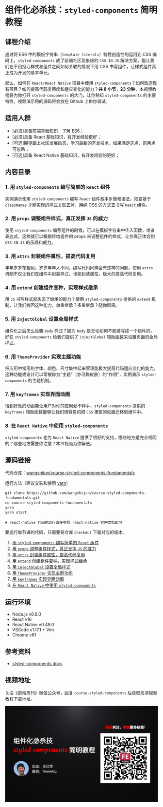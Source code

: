 # 组件化必杀技：`styled-components` 简明教程

## 课程介绍

通过将 ES6 中的模板字符串（`template literals`）特性创造性的运用到 CSS 编码上，`styled-components` 成了前端社区现象级的 `CSS-IN-JS` 解决方案，能让我们在不用担心样式和组件之间如何关联的情况下用 CSS 书写组件，让样式组件真正成为开发的基本单元。

那么，如何在 `React/React Native` 项目中使用 `styled-components`？如何改造现有项目？如何提高代码复用度和适应变化的能力？**共 8 小节，23 分钟**，本视频教程将为你打开 `styled-components` 的大门，让你熟知 `styled-components` 的主要特性，视频演示用的源码将会放在 Github 上供你调试。

## 适用人群

* [必须]具备前端基础知识，了解 ES6；
* [必须]具备 React 基础知识，有开发经验更好；
* [可选]期望跟上社区发展动态，学习最新的开发技术，如果满足这点，前两点可忽略；
* [可选]具备 React Native 基础知识，有开发经验的更好；

## 内容目录

### 1. 用 `styled-components` 编写简单的 `React` 组件

实例演示使用 `styled-components` 编写 `React` 组件基本步骤和语法，把要基于 `classNames` 才能实现的样式关联去掉，用纯 CSS 的方式去书写 `React` 组件。

### 2. 用 `props` 调整组件样式，真正发挥 `JS` 的威力

使用 `styled-components` 编写组件的时候，可以在模板字符串中传入函数，或者表达式，这样就可以根据传给组件的 props 来调整组件的样式，让你真正体会到 `CSS-IN-JS` 的乐趣和威力。

### 3. 用 `attrs` 封装组件属性，提高代码复用

年年岁岁花相似，岁岁年年人不同，编写代码同样会有这样的问题，使用 `attrs` 机制不仅让我们在组件中封装样式，也能封装属性，极大的提高代码复用。

### 4. 用 `extend` 创建组件变种，实现样式继承

用 `JS` 书写样式就失去了继承的能力？使用 `styled-components` 提供的 `extend` 机制，让我们找回这种能力，单重继承？多重继承？随你所需。

### 5. 用 `injectGlobal` 设置全局样式

组件化之后怎么设置 `body` 样式？因为 `body` 是无论如何不能被写成一个组件的，好在 `styled-components` 给我们提供了 `injectGlobal` 辅助函数来设置页面的全局样式。

### 6. 用 `ThemeProvider` 实现主题功能

把应用中常用的字体、颜色、尺寸集中起来管理能极大提高代码适应变化的能力，这种功能或设计可以常被称为"主题"（亦可称皮肤）的"作用"，实例演示 `styled-components` 的主题机制。

### 7. 用 `keyframes` 实现界面动画

恰到好处的动画能让用户对你的应用爱不释手，`styled-components` 提供的 `keyframes` 辅助函数能够让我们很容易的把 `CSS` 里面的动画迁移到组件中。

### 8. 在 `React Native` 中使用 `styled-components`

`styled-components` 也为 `React Native` 提供了很好的支持，哪些地方是完全相同的？哪些地方需要你注意？本节视频为你解惑。

## 源码链接

代码仓库：[wangshijun/course-styled-components-fundamentals](https://github.com/wangshijun/course-styled-components-fundamentals)

运行方法（建议安装和使用 [yarn](https://yarnpkg.com/en/)）

```shell
git clone https://github.com/wangshijun/course-styled-components-fundamentals.git
cd course-styled-components-fundamentals
yarn
yarn start

# react-native 代码的运行直接参照 react-native 官网文档即可
```

要运行每节课的代码，只需要将仓库 `checkout` 下面对应的版本。

1. [用 `styled-components` 编写简单的 `React` 组件](https://github.com/wangshijun/course-styled-components-fundamentals/commit/f0a8891339305a513fbcc20481c79e1dd5e1aad8)
1. [用 `props` 调整组件样式，真正发挥 `JS` 的威力](https://github.com/wangshijun/course-styled-components-fundamentals/commit/7abd6a4a69d8175ddd7f9a7ca78e4e857f1e5ce2)
1. [用 `attrs` 封装组件属性，提高代码复用](https://github.com/wangshijun/course-styled-components-fundamentals/commit/0155754871ca2b20eb8f7e06898367e0b64ef7f9)
1. [用 `extend` 创建组件变种，实现样式继承](https://github.com/wangshijun/course-styled-components-fundamentals/commit/e0b7741188e72dec976b0508d006d75097c62b8d)
1. [用 `injectGlobal` 设置全局样式](https://github.com/wangshijun/course-styled-components-fundamentals/commit/5c3d55bee67b074d775b82f631faa0b617fed7e6)
1. [用 `ThemeProvider` 实现主题功能](https://github.com/wangshijun/course-styled-components-fundamentals/commit/e4ae93446f3fddb689828563bb4ae3d9344db395)
1. [用 `keyframes` 实现界面动画](https://github.com/wangshijun/course-styled-components-fundamentals/commit/85c56ec1b05c70defbb9f0e4aa3d1e8fa7da1a44)
1. [在 `React Native` 中使用 `styled-components`](https://github.com/wangshijun/course-styled-components-fundamentals/commit/2ba53f047a81cf31390156e9a5418019bf0c3386)

## 运行环境

* Node.js v8.6.0
* React v16
* React Native v0.49.0
* VSCode v1.17.1 + Vim
* Chrome v61

## 参考资料

* [styled-components docs](https://www.styled-components.com/docs)

## 视频地址

关注《前端周刊》微信公众号，回复 `course-styled-components` 后获取高清视频教程下载地址。

![cover.png](./cover.png)

